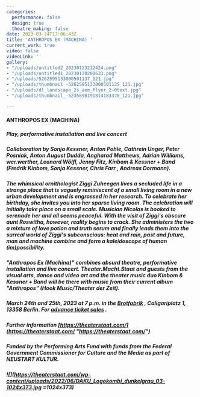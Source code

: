 ```yaml
---
categories:
  performance: false
  design: true
  theatre_making: false
date: 2023-03-24T17:06:43Z
title: 'ANTHROPOS EX (MACHINA) '
current_work: true
video: false
videoLink: ''
gallery:
- "/uploads/untitled2_20230123212424.png"
- "/uploads/untitled1_20230120200633.png"
- "/uploads/5262595133000501137_121.jpg"
- "/uploads/thumbnail_-5262595133000501135_121.jpg"
- "/uploads/dl_landscape_2s_aem_flyer_2-0text.jpg"
- "/uploads/thumbnail_-5235898191814183378_121.jpg"

---
```

#### ANTHROPOS EX (MACHINA)

##### Play, performative installation and live concert

##### Collaboration by Sonja Kessner, Anton Pohle, Cathrein Unger, Peter Posniak, Anton August Dudda, Angharad Matthews, Adrian Williams, wer.werther, Leonard Wölfl, Jenny Fitz, Kinbom & Kessner + Band (Fredrik Kinbom, Sonja Kessner, Chris Farr , Andreas Dormann).

##### The whimsical ornithologist Ziggi Zuheegen lives a secluded life in a strange place that is vaguely reminiscent of a small living room in a new urban development and is engrossed in her research. To celebrate her birthday, she invites you into her sparse living room. The celebration will initially take place on a small scale. Musician Nicolas is booked to serenade her and all seems peaceful. With the visit of Ziggi's obscure aunt Roswitha, however, reality begins to crack. She administers the two a mixture of love potion and truth serum and finally leads them into the surreal world of Ziggi's subconscious: heat and rain, past and future, man and machine combine and form a kaleidoscope of human (im)possibility.

##### "Anthropos Ex (Machina)" combines absurd theatre, performative installation and live concert. Theater.Macht.Staat and guests from the visual arts, dance and video art and the theater music duo Kinbom & Kessner + Band will be there with music from their current album "Anthropos" (Hook Music/Theater der Zeit).

##### March 24th and 25th, 2023 at 7 p.m. in the [Brotfabrik](https://www.brotfabrik-berlin.de/) , Caligariplatz 1, 13358 Berlin. For [advance ticket sales](https://www.eventbrite.de/e/anthropos-ex-machina-tickets-551703799917) .

##### Further information [https://theaterstaat.com/](https://theaterstaat.com/ "https://theaterstaat.com/")

##### Funded by the Performing Arts Fund with funds from the Federal Government Commissioner for Culture and the Media as part of NEUSTART KULTUR.

##### ![](https://theaterstaat.com/wp-content/uploads/2022/06/DAKU_Logokombi_dunkelgrau_03-1024x373.jpg =1024x373)